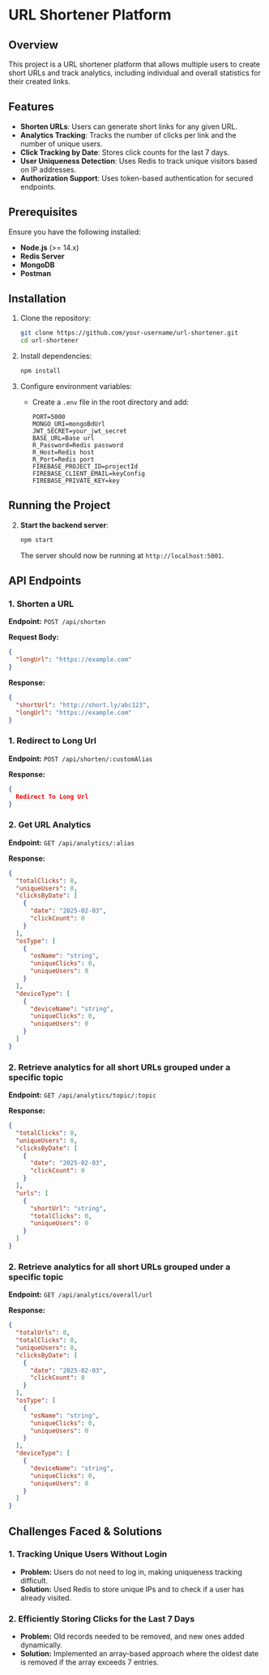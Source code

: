 # URL Shortener Platform

## Overview
This project is a URL shortener platform that allows multiple users to create short URLs and track analytics, including individual and overall statistics for their created links.

## Features
- **Shorten URLs**: Users can generate short links for any given URL.
- **Analytics Tracking**: Tracks the number of clicks per link and the number of unique users.
- **Click Tracking by Date**: Stores click counts for the last 7 days.
- **User Uniqueness Detection**: Uses Redis to track unique visitors based on IP addresses.
- **Authorization Support**: Uses token-based authentication for secured endpoints.

## Prerequisites
Ensure you have the following installed:
- **Node.js** (>= 14.x)
- **Redis Server** 
- **MongoDB** 
- **Postman** 

## Installation
1. Clone the repository:
   ```sh
   git clone https://github.com/your-username/url-shortener.git
   cd url-shortener
   ```

2. Install dependencies:
   ```sh
   npm install
   ```

3. Configure environment variables:
   - Create a `.env` file in the root directory and add:
     ```env
     PORT=5000
     MONGO_URI=mongoBdUrl
     JWT_SECRET=your_jwt_secret
     BASE_URL=Base url
     R_Password=Redis password
     R_Host=Redis host
     R_Port=Redis port
     FIREBASE_PROJECT_ID=projectId
     FIREBASE_CLIENT_EMAIL=keyConfig
     FIREBASE_PRIVATE_KEY=key
     ```

## Running the Project
2. **Start the backend server**:
   ```sh
   npm start
   ```
   The server should now be running at `http://localhost:5001`.

## API Endpoints
### 1. Shorten a URL
**Endpoint:** `POST /api/shorten`

**Request Body:**
```json
{
  "longUrl": "https://example.com"
}
```

**Response:**
```json
{
  "shortUrl": "http://short.ly/abc123",
  "longUrl": "https://example.com"
}
```

### 1. Redirect to Long Url
**Endpoint:** `POST /api/shorten/:customAlias`

**Response:**
```json
{
  Redirect To Long Url
}
```


### 2. Get URL Analytics
**Endpoint:** `GET /api/analytics/:alias`

**Response:**
```json
{
  "totalClicks": 0,
  "uniqueUsers": 0,
  "clicksByDate": [
    {
      "date": "2025-02-03",
      "clickCount": 0
    }
  ],
  "osType": [
    {
      "osName": "string",
      "uniqueClicks": 0,
      "uniqueUsers": 0
    }
  ],
  "deviceType": [
    {
      "deviceName": "string",
      "uniqueClicks": 0,
      "uniqueUsers": 0
    }
  ]
}
```

### 2. Retrieve analytics for all short URLs grouped under a specific topic
**Endpoint:** `GET /api/analytics/topic/:topic`

**Response:**
```json
{
  "totalClicks": 0,
  "uniqueUsers": 0,
  "clicksByDate": [
    {
      "date": "2025-02-03",
      "clickCount": 0
    }
  ],
  "urls": [
    {
      "shortUrl": "string",
      "totalClicks": 0,
      "uniqueUsers": 0
    }
  ]
}
```

### 2. Retrieve analytics for all short URLs grouped under a specific topic
**Endpoint:** `GET /api/analytics/overall/url`

**Response:**
```json
{
  "totalUrls": 0,
  "totalClicks": 0,
  "uniqueUsers": 0,
  "clicksByDate": [
    {
      "date": "2025-02-03",
      "clickCount": 0
    }
  ],
  "osType": [
    {
      "osName": "string",
      "uniqueClicks": 0,
      "uniqueUsers": 0
    }
  ],
  "deviceType": [
    {
      "deviceName": "string",
      "uniqueClicks": 0,
      "uniqueUsers": 0
    }
  ]
}
```

## Challenges Faced & Solutions
### 1. **Tracking Unique Users Without Login**
- **Problem:** Users do not need to log in, making uniqueness tracking difficult.
- **Solution:** Used Redis to store unique IPs and to check if a user has already visited.

### 2. **Efficiently Storing Clicks for the Last 7 Days**
- **Problem:** Old records needed to be removed, and new ones added dynamically.
- **Solution:** Implemented an array-based approach where the oldest date is removed if the array exceeds 7 entries.



